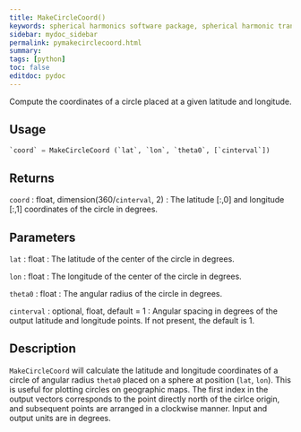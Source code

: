 ```yaml
---
title: MakeCircleCoord()
keywords: spherical harmonics software package, spherical harmonic transform, legendre functions, multitaper spectral analysis, fortran, Python, gravity, magnetic field
sidebar: mydoc_sidebar
permalink: pymakecirclecoord.html
summary:
tags: [python]
toc: false
editdoc: pydoc
---
```


Compute the coordinates of a circle placed at a given latitude and longitude.

## Usage

```python
`coord` = MakeCircleCoord (`lat`, `lon`, `theta0`, [`cinterval`])
```

## Returns

`coord` : float, dimension(360/`cinterval`, 2)
:   The latitude [:,0] and longitude [:,1] coordinates of the circle in degrees.

## Parameters

`lat` : float
:   The latitude of the center of the circle in degrees.

`lon` : float
:   The longitude of the center of the circle in degrees.

`theta0` : float
:   The angular radius of the circle in degrees.

`cinterval` : optional, float, default = 1
:   Angular spacing in degrees of the output latitude and longitude points. If not present, the default is 1.

## Description

`MakeCircleCoord` will calculate the latitude and longitude coordinates of a circle of angular radius `theta0` placed on a sphere at position (`lat`, `lon`). This is useful for plotting circles on geographic maps. The first index in the output vectors corresponds to the point directly north of the cirlce origin, and subsequent points are arranged in a clockwise manner. Input and output units are in degrees.
